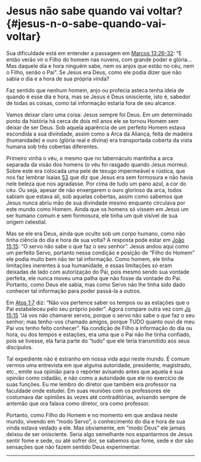 # Jesus não sabe quando vai voltar? {#jesus-n-o-sabe-quando-vai-voltar}

Sua dificuldade está em entender a passagem em [Marcos 13:26-32](http://bibliaonline.com.br/acf/mc/13/26-32): “E então verão vir o Filho do homem nas nuvens, com grande poder e glória... Mas daquele dia e hora ninguém sabe, nem os anjos que estão no céu, nem o Filho, senão o Pai”. Se Jesus era Deus, como ele podia dizer que não sabia o dia e a hora de sua própria vinda?

Faz sentido que nenhum homem, anjo ou profecia asteca tenha ideia de quando é esse dia e hora, mas se Jesus é Deus onisciente, isto é, sabedor de todas as coisas, como tal informação estaria fora de seu alcance.

Vamos deixar claro uma coisa: Jesus sempre foi Deus. Em um determinado ponto da história há cerca de dois mil anos ele se tornou Homem sem deixar de ser Deus. Sob aquela aparência de um perfeito Homem estava escondida a sua divindade, assim como a Arca da Aliança, feita de madeira (humanidade) e ouro (glória real e divina) era transportada coberta da vista humana sob três cobertas diferentes.

Primeiro vinha o véu, o mesmo que no tabernáculo mantinha a arca separada da visão dos homens (o véu foi rasgado quando Jesus morreu). Sobre este era colocada uma pele de texugo impermeável e rústica, que nos faz lembrar Isaías [53](http://bibliaonline.com.br/acf/is/53) que diz que Jesus era sem formosura e não havia nele beleza que nos agradasse. Por cima de tudo um pano azul, a cor do céu. Ou seja, apesar de não enxergarem o ouro glorioso da arca, todos sabiam que estava ali, sob aquelas cobertas, assim como sabemos que Jesus nunca abriu mão de sua divindade mesmo enquanto circulava por este mundo como Homem. Ainda que os homens só vissem em Jesus um ser humano comum e sem formosura, ele tinha um quê visível de sua origem celestial.

Mas se ele era Deus, ainda que oculto sob um corpo humano, como não tinha ciência do dia e hora de sua volta? A resposta pode estar em [João 15:15](http://bibliaonline.com.br/acf/jo/15/15): “O servo não sabe o que faz o seu senhor”. Jesus andou aqui como um perfeito Servo, portanto nessa condição e posição de “Filho do Homem” ele podia muito bem não ter tal informação. Como homem, ele tinha limitações inerentes à sua humanidade, e essas limitações só eram deixadas de lado com autorização do Pai, pois mesmo sendo sua vontade perfeita, ele nunca moveu uma palha que não fosse da vontade do Pai. Portanto, como Deus ele sabia, mas como Servo não lhe tinha sido dado conhecer tal informação para poder passá-la a outros.

Em [Atos 1:7](http://bibliaonline.com.br/acf/atos/1/7) diz: “Não vos pertence saber os tempos ou as estações que o Pai estabeleceu pelo seu próprio poder”. Agora compare outra vez com [Jo 15:15](http://bibliaonline.com.br/acf/jo/15/15) “Já vos não chamarei servos, porque o servo não sabe o que faz o seu senhor; mas tenho-vos chamado amigos, porque TUDO quanto ouvi de meu Pai vos tenho feito conhecer”. Na condição de Filho a informação do dia ou hora, ou dos tempos e estações, era uma que o Pai não lhe tinha confiado, pois se tivesse, ela faria parte do “tudo” que ele teria transmitido aos seus discípulos.

Tal expediente não é estranho em nossa vida aqui neste mundo. É comum vermos uma entrevista em que alguma autoridade, presidente, magistrado, etc., emite sua opinião para o repórter avisando antes que aquela é sua opinião como cidadão, e não como a autoridade que ele no exercício de suas funções. Eu me lembro do diretor que também era professor na faculdade onde estudei. Em suas reuniões com os professores ele costumava dar opiniões às vezes até contraditórias, avisando sempre de antemão que ora falava como diretor, ora como professor.

Portanto, como Filho do Homem e no momento em que andava neste mundo, vivendo em “modo Servo”, o conhecimento do dia e hora de sua vinda estava vedado a ele. Mas obviamente, em “modo Deus” ele jamais deixou de ser onisciente. Seria algo semelhante nos espantarmos de Jesus sentir fome e sede, ou até sofrer dor, se sabemos que fome, sede e dor são sensações que não fazem sentido Deus experimentar.

*****